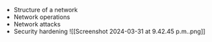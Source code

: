 - Structure of a network
- Network operations
- Network attacks
- Security hardening
![[Screenshot 2024-03-31 at 9.42.45 p.m..png]]

